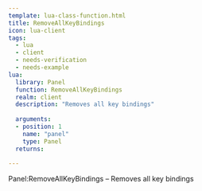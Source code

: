 ```yaml
---
template: lua-class-function.html
title: RemoveAllKeyBindings
icon: lua-client
tags:
  - lua
  - client
  - needs-verification
  - needs-example
lua:
  library: Panel
  function: RemoveAllKeyBindings
  realm: client
  description: "Removes all key bindings"
  
  arguments:
  - position: 1
    name: "panel"
    type: Panel
  returns:
    
---
```


<div class="lua__search__keywords">
Panel:RemoveAllKeyBindings &#x2013; Removes all key bindings
</div>
